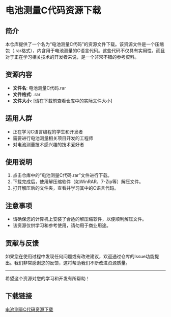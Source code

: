 # 电池测量C代码资源下载

## 简介

本仓库提供了一个名为“电池测量C代码”的资源文件下载。该资源文件是一个压缩包（.rar格式），内含用于电池测量的C语言代码。这些代码不仅具有实用性，而且对于正在学习相关技术的开发者来说，是一个非常不错的参考资料。

## 资源内容

- **文件名**: 电池测量C代码.rar
- **文件格式**: .rar
- **文件大小**: [请在下载前查看仓库中的实际文件大小]

## 适用人群

- 正在学习C语言编程的学生和开发者
- 需要进行电池测量相关项目开发的工程师
- 对电池测量技术感兴趣的技术爱好者

## 使用说明

1. 点击仓库中的“电池测量C代码.rar”文件进行下载。
2. 下载完成后，使用解压缩软件（如WinRAR、7-Zip等）解压文件。
3. 打开解压后的文件夹，查看并学习其中的C语言代码。

## 注意事项

- 请确保您的计算机上安装了合适的解压缩软件，以便顺利解压文件。
- 该资源仅供学习和参考使用，请勿用于商业用途。

## 贡献与反馈

如果您在使用过程中发现任何问题或有改进建议，欢迎通过仓库的Issue功能提出。我们非常感谢您的反馈，这将帮助我们不断改进资源质量。

---

希望这个资源对您的学习和开发有所帮助！

## 下载链接

[电池测量C代码资源下载](https://pan.quark.cn/s/54b7866cfa70)